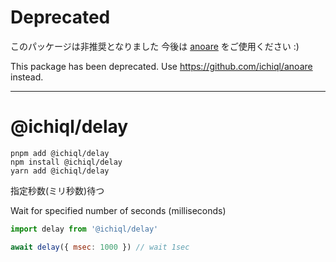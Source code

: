 # Deprecated

このパッケージは非推奨となりました
今後は [anoare](https://github.com/ichiql/anoare) をご使用ください :)

This package has been deprecated.
Use https://github.com/ichiql/anoare instead.

---

# @ichiql/delay

```shell
pnpm add @ichiql/delay
npm install @ichiql/delay
yarn add @ichiql/delay
```

指定秒数(ミリ秒数)待つ

Wait for specified number of seconds (milliseconds)

```js
import delay from '@ichiql/delay'

await delay({ msec: 1000 }) // wait 1sec
```
